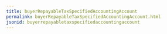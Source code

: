 ```yaml
---
title: buyerRepayableTaxSpecifiedAccountingAccount
permalink: buyerRepayableTaxSpecifiedAccountingAccount.html
jsonid: buyerrepayabletaxspecifiedaccountingaccount
---
```

